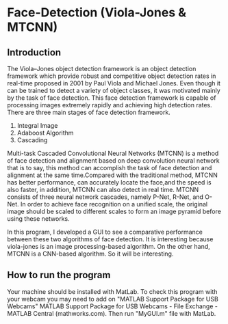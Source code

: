# Face-Detection (Viola-Jones & MTCNN)
## Introduction 
The Viola–Jones object detection framework is an object detection framework which provide robust and competitive object 
detection rates in real-time proposed in 2001 by Paul Viola and Michael Jones. Even though it can be trained to detect a variety 
of object classes, it was motivated mainly by the task of face detection. This face detection framework is capable of processing 
images extremely rapidly and achieving high detection rates. There are three main stages of face detection framework.

1. Integral Image
2. Adaboost Algorithm
3. Cascading

Multi-task Cascaded Convolutional Neural Networks (MTCNN) is a method of face detection and alignment based on deep convolution neural network that is to say, this 
method can accomplish the task of face detection and alignment at the same time.Compared with the traditional method, 
MTCNN has better performance, can accurately locate the face,and the speed is also faster, in addition, MTCNN can also 
detect in real time. MTCNN consists of three neural network cascades, namely P-Net, R-Net, and O-Net. In order to achieve 
face recognition on a unified scale, the original image should be scaled to different scales to form an image pyramid before 
using these networks. 

In this program, I developed a  GUI to see a comparative performance between these two algorithms of face detection. It is interesting because viola-jones is an image processing-based algorithm. On the other hand, MTCNN is a CNN-based algorithm. So it will be interesting. 

## How to run the program 

Your machine should be installed with MatLab. To check this program with your webcam you may need to add on "MATLAB Support Package for USB Webcams" MATLAB Support Package for USB Webcams - File Exchange - MATLAB Central (mathworks.com). 
Then run "MyGUI.m" file with MatLab. 

